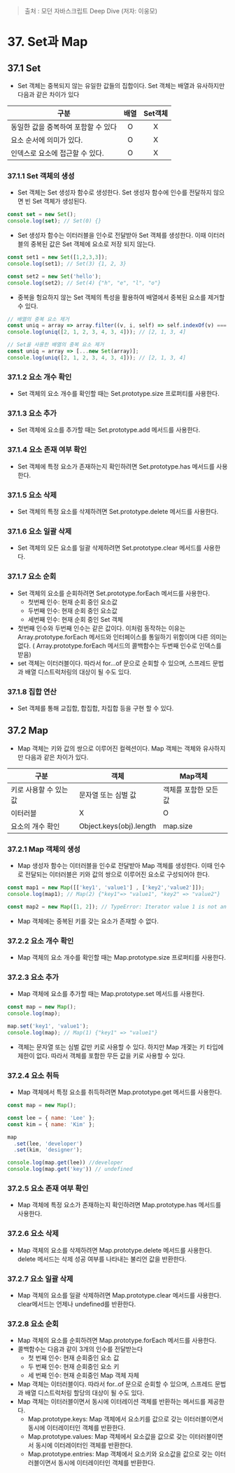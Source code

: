 > 출처 : 모던 자바스크립트 Deep Dive (저자: 이웅모)

# 37. Set과 Map
## 37.1 Set
- Set 객체는 중복되지 않는 유일한 값들의 집합이다. Set 객체는 배열과 유사하지만 다음과 같은 차이가 있다

|구분|배열|Set객체|
|---|:---:|:---:|
|동일한 값을 중복하여 포함할 수 있다|O|X|
|요소 순서에 의미가 있다.|O|X|
|인덱스로 요소에 접근할 수 있다.|O|X|

### 37.1.1 Set 객체의 생성
- Set 객체는 Set 생성자 함수로 생성한다. Set 생성자 함수에 인수를 전달하지 않으면 빈 Set 객체가 생성된다.
```javascript
const set = new Set();
console.log(set); // Set(0) {}
```
- Set 생성자 함수는 이터러블을 인수로 전달받아 Set 객체를 생성한다. 이때 이터러블의 중복된 값은 
  Set 객체에 요소로 저장 되지 않는다.
```javascript
const set1 = new Set([1,2,3,3]);
console.log(set1); // Set(3) {1, 2, 3}

const set2 = new Set('hello');
console.log(set2); // Set(4) {"h", "e", "l", "o"}
```
- 중복을 헝요하지 않는 Set 객체의 특성을 활용하여 배열에서 중복된 요소를 제거할 수 있다.
```javascript
// 배열의 중복 요소 제거
const uniq = array => array.filter((v, i, self) => self.indexOf(v) === i);
console.log(uniq([2, 1, 2, 3, 4, 3, 4])); // [2, 1, 3, 4]

// Set을 사용한 배열의 중복 요소 제거
const uniq = array => [...new Set(array)];
console.log(uniq([2, 1, 2, 3, 4, 3, 4])); // [2, 1, 3, 4]
```

### 37.1.2 요소 개수 확인
- Set 객체의 요소 개수를 확인할 때는 Set.prototype.size 프로퍼티를 사용한다.

### 37.1.3 요소 추가
- Set 객체에 요소를 추가할 때는 Set.prototype.add 메서드를 사용한다.

### 37.1.4 요소 존재 여부 확인
- Set 객체에 특정 요소가 존재하는지 확인하려면 Set.prototype.has 메서드를 사용한다.

### 37.1.5 요소 삭제
- Set 객체의 특정 요소를 삭제하려면 Set.prototype.delete 메서드를 사용한다.

### 37.1.6 요소 일괄 삭제
- Set 객체의 모든 요소를 일괄 삭제하려면 Set.prototype.clear 메서드를 사용한다.

### 37.1.7 요소 순회
- Set 객체의 요소를 순회하려면 Set.prototype.forEach 메서드를 사용한다.
    * 첫번째 인수: 현재 순회 중인 요소값
    * 두번째 인수: 현재 순회 중인 요소값
    * 세번째 인수: 현재 순회 중인 Set 객체
- 첫번째 인수와 두번째 인수는 같은 값이다. 이처럼 동작하는 이유는 Array.prototype.forEach 메서드와 인터페이스를 
  통일하기 위함이며 다른 의미는 없다. ( Array.prototype.forEach 메서드의 콜백함수는 두번째 인수로 인덱스를 받음)
- set 객체는 이터러블이다. 따라서 for...of 문으로 순회할 수 있으며, 스프레드 문법과 배열 디스트럭처링의 대상이 될 수도 있다.

### 37.1.8 집합 연산
- Set 객체를 통해 교집합, 합집합, 차집합 등을 구현 할 수 있다.

## 37.2 Map
- Map 객체는 키와 값의 쌍으로 이루어진 컬렉션이다. Map 객체는 객체와 유사하지만 다음과 같은 차이가 있다.

|구분|객체|Map객체|
|---|---|---|
|키로 사용할 수 있는 값| 문자열 또는 심벌 값| 객체를 포함한 모든 값|
|이터러블|X|O|
|요소의 개수 확인|Object.keys(obj).length|map.size|

### 37.2.1 Map 객체의 생성
- Map 생성자 함수는 이터러블을 인수로 전달받아 Map 객체를 생성한다. 이때 인수로 전달되는 이터러블은 키와 값의 쌍으로
  이루어진 요소로 구성되어야 한다.
```javascript
const map1 = new Map([['key1', 'value1'] , ['key2','value2']]);
console.log(map1); // Map(2) {"key1"=> "value1", "key2" => "value2"}

const map2 = new Map([1, 2]); // TypeError: Iterator value 1 is not an entry object
```
- Map 객체에는 중복된 키를 갖는 요소가 존재할 수 없다.

### 37.2.2 요소 개수 확인
- Map 객체의 요소 개수를 확인할 때는 Map.prototype.size 프로퍼티를 사용한다.

### 37.2.3 요소 추가
- Map 객체에 요소를 추가할 때는 Map.prototype.set 메서드를 사용한다.
```javascript
const map = new Map();
console.log(map);

map.set('key1', 'value1');
console.log(map); // Map(1) {"key1" => "value1"}
```
- 객체는 문자열 또는 심벌 값만 키로 사용할 수 있다. 하지만 Map 개겣는 키 타입에 제한이 없다.
  따라서 객체를 포함한 무든 값을 키로 사용할 수 있다.

### 37.2.4 요소 취득
- Map 객체에서 특정 요소를 취득하려면 Map.prototype.get 메서드를 사용한다.
```javascript
const map = new Map();

const lee = { name: 'Lee' };
const kim = { name: 'Kim' };

map
  .set(lee, 'developer')
  .set(kim, 'designer');

console.log(map.get(lee)) //developer
console.log(map.get('key')) // undefined
```

### 37.2.5 요소 존재 여부 확인
- Map 객체에 특정 요소가 존재하는지 확인하려면 Map.prototype.has 메서드를 사용한다.

### 37.2.6 요소 삭제
- Map 객체의 요소를 삭제하려면 Map.prototype.delete 메서드를 사용한다. delete 메서드는 삭제 성공 여부를 나타내는 불리언 값을 반환한다.

### 37.2.7 요소 일괄 삭제
- Map 객체의 요소를 일괄 삭제하려면 Map.prototype.clear 메서드를 사용한다. clear메서드는 언제나 undefined를 반환한다.

### 37.2.8 요소 순회
- Map 객체의 요소를 순회하려면 Map.prototype.forEach 메서드를 사용한다.
- 콜백함수는 다음과 같이 3개의 인수를 전달받는다
    * 첫 번째 인수: 현재 순회중인 요소 값
    * 두 번째 인수: 현재 순회중인 요소 키
    * 세 번째 인수: 현재 순회중인 Map 객체 자체
- Map 객체는 이터러블이다. 따라서 for..of 문으로 순회할 수 있으며, 스프레드 문법과 배열 디스트럭처링 할당의 대상이 될 수도 있다.
- Map 객체는 이터러블이면서 동시에 이터레이션 객체를 반환하는 메서드를 제공한다.
  * Map.prototype.keys: Map 객체에서 요소키를 값으로 갖는 이터러블이면서 동시에 이터레이터인 객체를 반환한다.
  * Map.prototype.values: Map 객체에서 요소값을 값으로 갖는 이터러블이면서 동시에 이터레이터인 객체를 반환한다.
  * Map.prototype.entries: Map 객체에서 요소키와 요소값을 값으로 갖는 이터러블이면서 동시에 이터레이터인 객체를 반환한다.